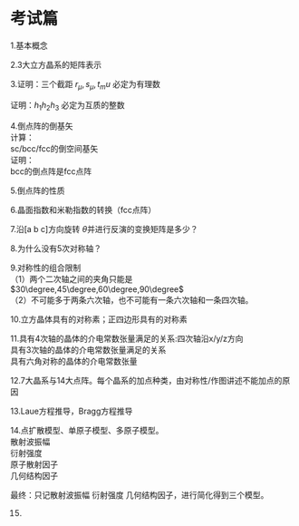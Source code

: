 # 考试篇

1.基本概念

2.3大立方晶系的矩阵表示

3.证明：三个截距 $r_\mu, s_\mu, t_mu$ 必定为有理数

证明：$h_1 h_2 h_3$ 必定为互质的整数

4.倒点阵的倒基矢  
计算：   
sc/bcc/fcc的倒空间基矢  
证明：  
bcc的倒点阵是fcc点阵

5.倒点阵的性质

6.晶面指数和米勒指数的转换（fcc点阵）

7.沿[a b c]方向旋转 $\theta$并进行反演的变换矩阵是多少？

8.为什么没有5次对称轴？

9.对称性的组合限制  
（1）两个二次轴之间的夹角只能是 $30\degree,45\degree,60\degree,90\degree$  
（2）不可能多于两条六次轴，也不可能有一条六次轴和一条四次轴。  

10.立方晶体具有的对称素；正四边形具有的对称素

11.具有4次轴的晶体的介电常数张量满足的关系:四次轴沿x/y/z方向  
具有3次轴的晶体的介电常数张量满足的关系  
具有六角对称的晶体的介电常数张量

12.7大晶系与14大点阵。每个晶系的加点种类，由对称性/作图讲述不能加点的原因

13.Laue方程推导，Bragg方程推导

14.点扩散模型、单原子模型、多原子模型。  
散射波振幅  
衍射强度  
原子散射因子  
几何结构因子

最终：只记散射波振幅  衍射强度  几何结构因子，进行简化得到三个模型。

15.

